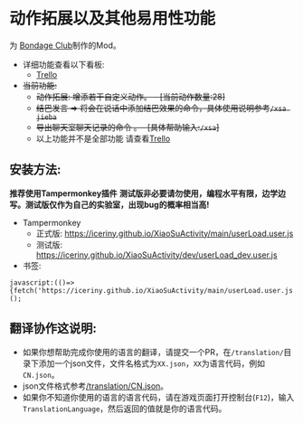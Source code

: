 # 动作拓展以及其他易用性功能
为 [Bondage Club](https://www.bondageprojects.elementfx.com/)制作的Mod。

- 详细功能查看以下看板:
  - [Trello](https://trello.com/b/wIleQnF7/xiaosuactivity)
- ~~当前功能:~~
  - ~~动作拓展: 增添若干自定义动作。 - [当前动作数量:28]~~
  - ~~结巴发言 => 将会在说话中添加结巴效果的命令，具体使用说明参考`/xsa jieba`~~
  - ~~导出聊天室聊天记录的命令 。- [具体帮助输入:`/xsa`]~~
  - 以上功能并不是全部功能 请查看[Trello](https://trello.com/b/wIleQnF7/xiaosuactivity)


## 安装方法:
**推荐使用Tampermonkey插件**
**测试版非必要请勿使用，编程水平有限，边学边写。测试版仅作为自己的实验室，出现bug的概率相当高!**

- Tampermonkey
  - 正式版: https://iceriny.github.io/XiaoSuActivity/main/userLoad.user.js
  - 测试版: https://iceriny.github.io/XiaoSuActivity/dev/userLoad_dev.user.js
- 书签:
```code
javascript:(()=>{fetch('https://iceriny.github.io/XiaoSuActivity/main/userLoad.user.js').then(r=>r.text()).then(r=>eval(r));})();
```

## 翻译协作这说明: 
- 如果你想帮助完成你使用的语言的翻译，请提交一个PR，在`/translation/`目录下添加一个json文件，文件名格式为`XX.json`，`XX`为语言代码，例如`CN.json`。
- json文件格式参考[/translation/CN.json](https://github.com/iceriny/XiaoSuActivity/blob/dev/translation/CN.json)。
- 如果你不知道你使用的语言的语言代码，请在游戏页面打开控制台(`F12`)，输入`TranslationLanguage`，然后返回的值就是你的语言代码。